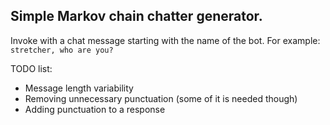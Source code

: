 ## Simple Markov chain chatter generator.

Invoke with a chat message starting with the name of the bot. For example: `stretcher, who are you?`

TODO list:

 * Message length variability
 * Removing unnecessary punctuation (some of it is needed though)
 * Adding punctuation to a response
